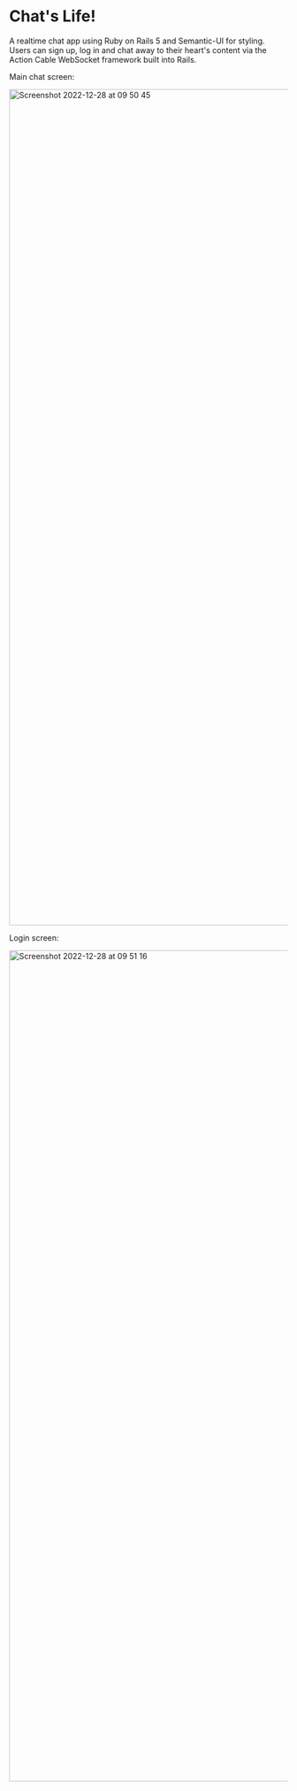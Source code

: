 # Chat's Life!

A realtime chat app using Ruby on Rails 5 and Semantic-UI for styling. Users can sign up, log in and chat away to their heart's content via the Action Cable WebSocket framework built into Rails.

Main chat screen:

<img width="1512" alt="Screenshot 2022-12-28 at 09 50 45" src="https://user-images.githubusercontent.com/97295867/209793359-b9d8acd6-47e1-4b04-bfa7-69ed291c409c.png">

Login screen:

<img width="1503" alt="Screenshot 2022-12-28 at 09 51 16" src="https://user-images.githubusercontent.com/97295867/209793374-8130d622-0bc1-4312-9f35-cfee112891e8.png">
